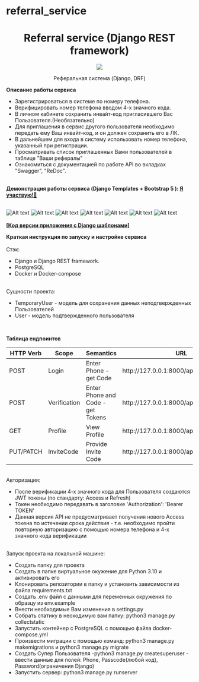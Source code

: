 # referral_service

<h1 align="center">Referral service (Django REST framework)</h1>
<p align="center">

<img src="https://img.shields.io/badge/madeBy-KD3821-lightcoral" >

<p align="center">Реферальная система (Django, DRF)</b><br>

<b>Описание работы сервиса</b><br>
<ul>
<li>
Зарегистрироваться в системе по номеру телефона.</li>
<li>
Верифицировать номер телефона вводом 4-х значного кода.</li>
<li>
В личном кабинете сохранить инвайт-код пригласившего Вас Пользователя.(Необязательно)</li>
<li>
Для приглашения в сервис другого пользователя необходимо передать ему Ваш инвайт-код, и он должен сохранить его в ЛК.</li>
<li>
В дальнейшем для входа в систему использовать номер телефона, указанный при регистрации.</li>
<li>
Просматривать список приглашенных Вами пользователей в таблице "Ваши рефералы"</li>
<li>
Ознакомиться с документацией по работе API во вкладках "Swagger", "ReDoc".</li></ul><br>
<b>Демонстрация работы сервиса (Django Templates + Bootstrap 5 ): <a href="https://mytest78.ru/" target="_blank">Я участвую!🚀</a></b>
<br><br>

![Alt text](https://github.com/KD3821/referral_service/assets/80853241/db7f3499-2c28-495f-b491-34b74d47cb5d)
![Alt text](https://github.com/KD3821/referral_service/assets/80853241/0f1bbdb5-f36e-4a6c-a138-ca78e7109c60)
![Alt text](https://github.com/KD3821/referral_service/assets/80853241/3ea4e842-f8d8-42b3-95c2-eda67e70cbfe)
![Alt text](https://github.com/KD3821/referral_service/assets/80853241/a000db7f-9558-455d-a073-b932dd84052e)
![Alt text](https://github.com/KD3821/referral_service/assets/80853241/4398c9f1-7b72-419f-bc37-eccfe8738331)
![Alt text](https://github.com/KD3821/referral_service/assets/80853241/4c2340dc-f8ef-427b-888f-9c29479108ad)
![Alt text](https://github.com/KD3821/referral_service/assets/80853241/b49fd0c1-3932-49b9-b06e-bc440df9de56)
<br><br>
<b>[<a href="https://github.com/KD3821/referral_service_templates" target="_blank">Код версии приложения с Django шаблонами</a>]</b>
<br>

<b>Краткая инструкция по запуску и настройке сервиса</b><br><br>
Стэк:
<ul>
  <li>Django и Django REST framework.</li>
  <li>PostgreSQL</li>
  <li>Docker и Docker-compose</li>
</ul><br>
Сущности проекта:
<ul>
  <li>TemporaryUser - модель для сохранения данных неподтвержденных Пользователей</li>
  <li>User - модель подтвержденного пользователя</li>
</ul><br>

<b>Таблица ендпоинтов</b>
<table>
<thead>
<tr>
  <th>HTTP Verb</th>
  <th>Scope</th>
  <th>Semantics</th>
  <th>URL</th>
</tr>
</thead>
<tbody>
<tr>
  <td>POST</td>
  <td>Login</td>
  <td>Enter Phone - get Code</td>
  <td>http://127.0.0.1:8000/api/accounts/code</td>
</tr>
<tr>
  <td>POST</td>
  <td>Verification</td>
  <td>Enter Phone and Code - get Tokens</td>
  <td>http://127.0.0.1:8000/api/accounts/verify</td>
</tr>
<tr>
  <td>GET</td>
  <td>Profile</td>
  <td>View Profile</td>
  <td>http://127.0.0.1:8000/api/service/profile</td>
</tr>
<tr>
  <td>PUT/PATCH</td>
  <td>InviteCode</td>
  <td>Provide Invite Code</td>
  <td>http://127.0.0.1:8000/api/service/profile</td>
</tr>
</tbody>
</table>
<br>
Авторизация:
<ul>
  <li>После верификации 4-х значного кода для Пользователя создаются JWT токены (по стандарту: Access и Refresh)</li>
  <li>Токен необходимо передавать в заголовке 'Authorization': 'Bearer TOKEN'</li>
  <li>Данная версия API не предусматривает получения нового Access токена по истечении срока действия - т.е. необходимо пройти повторную авторизацию с помощью номера телефона и 4-х значного кода верификации</li>
</ul><br>
Запуск проекта на локальной машине:
<ul>
  <li>Создать папку для проекта</li>
  <li>Создать в папке виртуальное окужение для Python 3.10 и активировать его</li>
  <li>Клонировать репозитории в папку и установить зависимости из файла requirements.txt</li>
  <li>Создать .env файл с данными для переменных окружения по образцу из env.example</li>
  <li>Внести необходимые Вам изменения в settings.py</li>
  <li>Собрать статику в неоходимую вам папку: python3 manage.py collectstatic</li>
  <li>Запустить контейнер с PostgreSQL с помощью файла docker-compose.yml</li>
  <li>Произвести миграции с помощью команд: python3 manage.py makemigrations и python3 manage.py migrate</li>
  <li>Создать Супер Пользователя -python3 manage.py createsuperuser - ввести данные для полей: Phone, Passcode(любой код), Password(ограничения Django)</li>
  <li>Запустить сервер: python3 manage.py runserver</li>
</ul><br>
